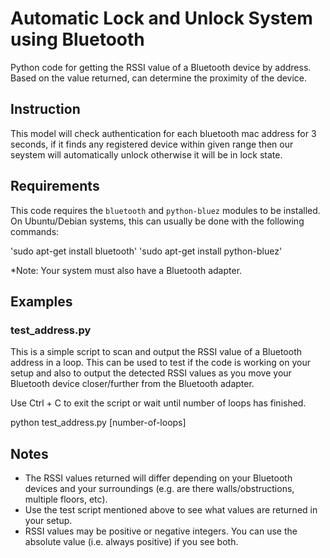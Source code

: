 # Automatic Lock and Unlock System using Bluetooth

Python code for getting the RSSI value of a Bluetooth device by address. Based on the value returned, can determine the proximity of the device.

## Instruction
This model will check authentication for each bluetooth mac address for 3 seconds, if it finds any registered device within given range then our seystem will automatically unlock otherwise it will be in lock state.

## Requirements

This code requires the `bluetooth` and `python-bluez` modules to be installed. On Ubuntu/Debian systems, this can usually be done with the following commands:

'sudo apt-get install bluetooth'
'sudo apt-get install python-bluez'

*Note: Your system must also have a Bluetooth adapter.

## Examples

### test_address.py

This is a simple script to scan and output the RSSI value of a Bluetooth address in a loop. This can be used to test if the code is working on your setup and also to output the detected RSSI values as you move your Bluetooth device closer/further from the Bluetooth adapter.

Use Ctrl + C to exit the script or wait until number of loops has finished.

python test_address.py <bluetooth-address> [number-of-loops]

## Notes

* The RSSI values returned will differ depending on your Bluetooth devices and your surroundings (e.g. are there walls/obstructions, multiple floors, etc).
* Use the test script mentioned above to see what values are returned in your setup.
* RSSI values may be positive or negative integers. You can use the absolute value (i.e. always positive) if you see both.




